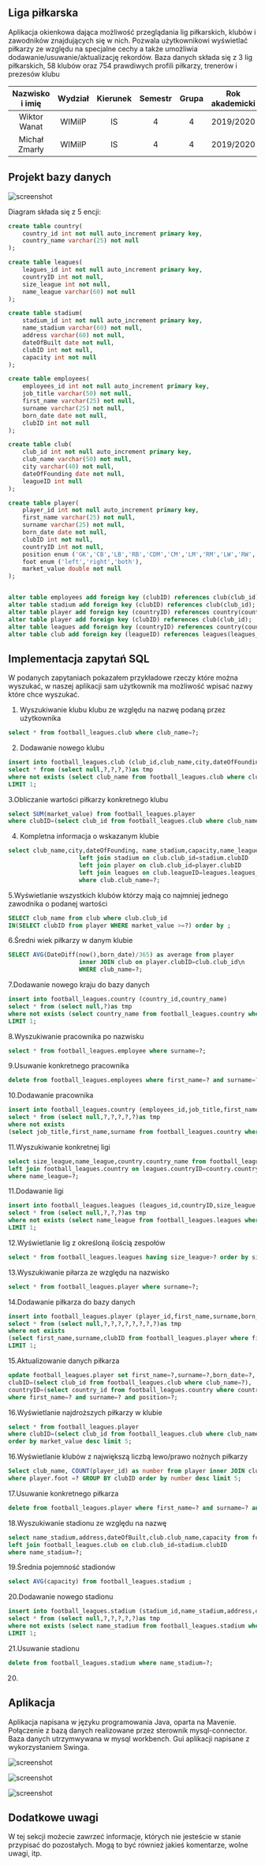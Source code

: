 ## Liga piłkarska
Aplikacja okienkowa dająca możliwość przeglądania lig piłkarskich, klubów i zawodników znajdujących się w nich.
Pozwala użytkownikowi wyświetlać piłkarzy ze względu na specjalne cechy a także umożliwia dodawanie/usuwanie/aktualizację rekordów.
Baza danych składa się z 3 lig piłkarskich, 58 klubów oraz 754 prawdiwych profili piłkarzy, trenerów i prezesów klubu

| Nazwisko i imię | Wydział | Kierunek | Semestr | Grupa | Rok akademicki |
| :-------------: | :-----: | :------: | :-----: | :---: | :------------: |
| Wiktor Wanat        | WIMiIP  | IS       |   4     | 4     | 2019/2020      |
| Michał Zmarły       | WIMiIP  | IS       |   4     | 4     | 2019/2020      |

## Projekt bazy danych
![screenshot](/resources/baza.jpg)

Diagram składa się z 5 encji:

```sql
create table country(
    country_id int not null auto_increment primary key,
    country_name varchar(25) not null
);

create table leagues(
    leagues_id int not null auto_increment primary key,
    countryID int not null,
    size_league int not null,
    name_league varchar(60) not null
);

create table stadium(
    stadium_id int not null auto_increment primary key,
    name_stadium varchar(60) not null,
    address varchar(60) not null,
    dateOfBuilt date not null,
    clubID int not null,
    capacity int not null
);

create table employees(
    employees_id int not null auto_increment primary key,
    job_title varchar(50) not null,
    first_name varchar(25) not null,
    surname varchar(25) not null,
    born_date date not null,
    clubID int not null
);

create table club(
    club_id int not null auto_increment primary key,
    club_name varchar(50) not null,
    city varchar(40) not null,
    dateOfFounding date not null,
    leagueID int null
);

create table player(
    player_id int not null auto_increment primary key,
    first_name varchar(25) not null,
    surname varchar(25) not null,
    born_date date not null,
    clubID int not null,
    countryID int not null,
    position enum ('GK','CB','LB','RB','CDM','CM','LM','RM','LW','RW','CAM','ST') not null,
    foot enum ('left','right','both'),
    market_value double not null
);


alter table employees add foreign key (clubID) references club(club_id);
alter table stadium add foreign key (clubID) references club(club_id);
alter table player add foreign key (countryID) references country(country_id);
alter table player add foreign key (clubID) references club(club_id);
alter table leagues add foreign key (countryID) references country(country_id);
alter table club add foreign key (leagueID) references leagues(leagues_id);
```
## Implementacja zapytań SQL
W podanych zapytaniach pokazałem przykładowe rzeczy które można wyszukać, w naszej aplikacji sam użytkownik ma możliwość wpisać nazwy które chce wyszukać.

1. Wyszukiwanie klubu klubu ze względu na nazwę podaną przez użytkownika

```sql
select * from football_leagues.club where club_name=?;
```

2. Dodawanie nowego klubu

```sql
insert into football_leagues.club (club_id,club_name,city,dateOfFounding,leagueID) 
select * from (select null,?,?,?,?)as tmp
where not exists (select club_name from football_leagues.club where club_name=?) 
LIMIT 1;
```

3.Obliczanie wartości piłkarzy konkretnego klubu

```sql
select SUM(market_value) from football_leagues.player 
where clubID=(select club_id from football_leagues.club where club_name=?);
```

4. Kompletna informacja o wskazanym klubie

```sql
select club_name,city,dateOfFounding, name_stadium,capacity,name_league,SUM(market_value) AS team_value FROM club  
					left join stadium on club.club_id=stadium.clubID 
					left join player on club.club_id=player.clubID
					left join leagues on club.leagueID=leagues.leagues_id
					where club.club_name=?;
```

5.Wyświetlanie wszystkich klubów którzy mają co najmniej jednego zawodnika o podanej wartości

```sql
SELECT club_name from club where club.club_id
IN(SELECT clubID from player WHERE market_value >=?) order by ;
```

6.Średni wiek piłkarzy w danym klubie

```sql
SELECT AVG(DateDiff(now(),born_date)/365) as average from player
					inner JOIN club on player.clubID=club.club_id\n
					WHERE club_name=?;
```

7.Dodawanie nowego kraju do bazy danych

```sql
insert into football_leagues.country (country_id,country_name) 
select * from (select null,?)as tmp 
where not exists (select country_name from football_leagues.country where country_name=?) 
LIMIT 1;
```

8.Wyszukiwanie pracownika po nazwisku

```sql
select * from football_leagues.employee where surname=?;
```

9.Usuwanie konkretnego pracownika

```sql
delete from football_leagues.employees where first_name=? and surname=?;
```

10.Dodawanie pracownika

```sql
insert into football_leagues.country (employees_id,job_title,first_name,surname,born_date,clubID) 
select * from (select null,?,?,?,?,?)as tmp 
where not exists 
(select job_title,first_name,surname from football_leagues.country where job_title=? and first_name=? and surname=?) LIMIT 1;
```

11.Wyszukiwanie konkretnej ligi

```sql
select size_league,name_league,country.country_name from football_leagues.leagues  
left join football_leagues.country on leagues.countryID=country.country_id 
where name_league=?;
```

11.Dodawanie ligi

```sql
insert into football_leagues.leagues (leagues_id,countryID,size_league,name_league) 
select * from (select null,?,?,?)as tmp 
where not exists (select name_league from football_leagues.leagues where name_league=?) 
LIMIT 1;
```

12.Wyświetlanie lig z określoną ilością zespołów

```sql
select * from football_leagues.leagues having size_league>? order by size_league desc;
```

13.Wyszukiwanie piłarza ze względu na nazwisko

```sql
select * from football_leagues.player where surname=?;
```

14.Dodawanie piłkarza do bazy danych
```sql
insert into football_leagues.player (player_id,first_name,surname,born_date,clubID,countryID,position,foot,market_value) 
select * from (select null,?,?,?,?,?,?,?,?)as tmp 
where not exists 
(select first_name,surname,clubID from football_leagues.player where first_name=? and surname=? and clubID=?) 
LIMIT 1;
```

15.Aktualizowanie danych piłkarza

```sql
update football_leagues.player set first_name=?,surname=?,born_date=?,
clubID=(select club_id from football_leagues.club where club_name=?),
countryID=(select country_id from football_leagues.country where country_name=?),position=?,foot=?,market_value=? 
where first_name=? and surname=? and position=?;
```

16.Wyświetlanie najdroższych piłkarzy w klubie

```sql
select * from football_leagues.player 
where clubID=(select club_id from football_leagues.club where club_name=?) 
order by market_value desc limit 5;
```

16.Wyświetlanie klubów z największą liczbą lewo/prawo nożnych piłkarzy

```sql
Select club_name, COUNT(player_id) as number from player inner JOIN club on player.clubID=club.club_id 
where player.foot =? GROUP BY clubID order by number desc limit 5;
```

17.Usuwanie konkretnego piłkarza

```sql
delete from football_leagues.player where first_name=? and surname=? and position=?;
```


18.Wyszukiwanie stadionu ze względu na nazwę

```sql
select name_stadium,address,dateOfBuilt,club.club_name,capacity from football_leagues.stadium 
left join football_leagues.club on club.club_id=stadium.clubID 
where name_stadium=?;
```

19.Średnia pojemność stadionów

```sql
select AVG(capacity) from football_leagues.stadium ;
```

20.Dodawanie nowego stadionu

```sql
insert into football_leagues.stadium (stadium_id,name_stadium,address,dateOfBuilt,clubID,capacity) 
select * from (select null,?,?,?,?,?)as tmp 
where not exists (select name_stadium from football_leagues.stadium where name_stadium=?) 
LIMIT 1;
```

21.Usuwanie stadionu

```sql
delete from football_leagues.stadium where name_stadium=?;
```


20.
## Aplikacja
Aplikacja napisana w języku programowania Java, oparta na Mavenie. 
Połączenie z bazą danych realizowane przez sterownik mysql-connector.
Baza danych utrzymwywana w mysql workbench. Gui aplikacji napisane z wykorzystaniem Swinga.

![screenshot](/resources/ekran_głowny.jpg)

![screenshot](/resources/funkcje.jpg)

![screenshot](/resources/dzialanie_funkcji.jpg)
## Dodatkowe uwagi
W tej sekcji możecie zawrzeć informacje, których nie jesteście w stanie przypisać do pozostałych. Mogą to być również jakieś komentarze, wolne uwagi, itp.
